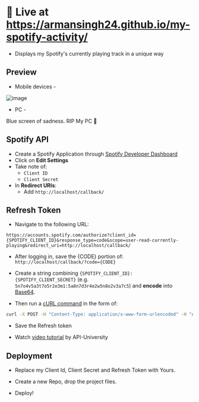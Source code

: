 # 🚀 Live at https://armansingh24.github.io/my-spotify-activity/

* Displays my Spotify's currently playing track in a unique way

## Preview
* Mobile devices -

![image](https://cdn.discordapp.com/attachments/1114497979529834510/1130775896844939325/IMG_20230716_211644.jpg)

* PC -

Blue screen of sadness. RIP My PC 🥀 
## Spotify API

* Create a Spotify Application through [Spotify Developer Dashboard](https://developer.spotify.com/dashboard)
* Click on **Edit Settings**
* Take note of:
    * `Client ID`
    * `Client Secret`
* In **Redirect URIs**:
    * Add `http://localhost/callback/`

## Refresh Token

* Navigate to the following URL:

```
https://accounts.spotify.com/authorize?client_id={SPOTIFY_CLIENT_ID}&response_type=code&scope=user-read-currently-playing&redirect_uri=http://localhost/callback/
```

* After logging in, save the {CODE} portion of: `http://localhost/callback/?code={CODE}`

* Create a string combining `{SPOTIFY_CLIENT_ID}:{SPOTIFY_CLIENT_SECRET}` (e.g. `5n7o4v5a3t7o5r2e3m1:5a8n7d3r4e2w5n8o2v3a7c5`) and **encode** into [Base64](https://base64.io/).

* Then run a [cURL command](https://httpie.org/run) in the form of:
```sh
curl -X POST -H "Content-Type: application/x-www-form-urlencoded" -H "Authorization: Basic {BASE64}" -d "grant_type=authorization_code&redirect_uri=http://localhost/callback/&code={CODE}" https://accounts.spotify.com/api/token
```

* Save the Refresh token

* Watch [video tutorial](https://www.youtube.com/watch?v=yAXoOolPvjU) by API-University

## Deployment

* Replace my Client Id, Client Secret and Refresh Token with Yours.

* Create a new Repo, drop the project files.

* Deploy!
